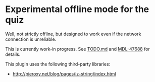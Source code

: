 # Experimental offline mode for the quiz

Well, not strictly offline, but designed to work even if the network connection
is unreliable.

This is currently work-in progress.
See [TODO.md](https://github.com/timhunt/moodle-quizaccess_offlinemode/blob/master/TODO.md)
and [MDL-47688](https://tracker.moodle.org/browse/MDL-47688) for details.


This plugin uses the following third-party libraries:

* http://pieroxy.net/blog/pages/lz-string/index.html
